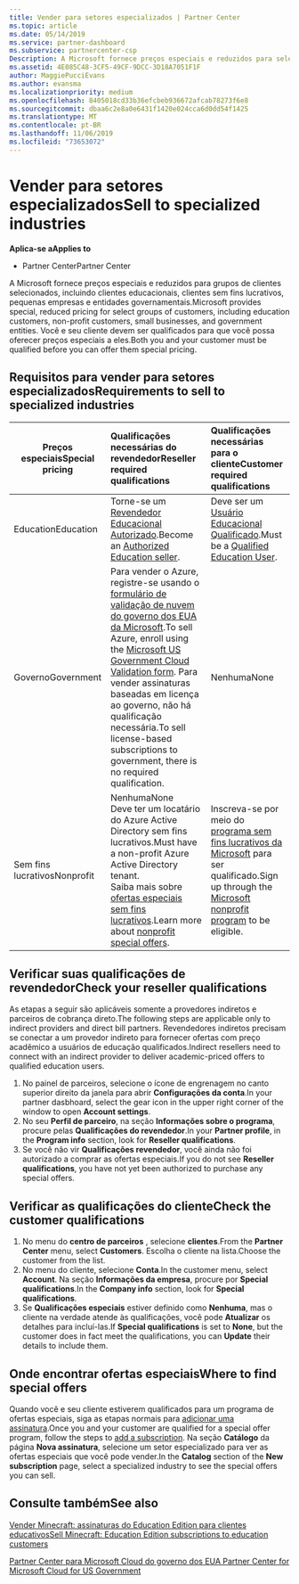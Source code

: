 ```yaml
---
title: Vender para setores especializados | Partner Center
ms.topic: article
ms.date: 05/14/2019
ms.service: partner-dashboard
ms.subservice: partnercenter-csp
Description: A Microsoft fornece preços especiais e reduzidos para selecionar grupos de clientes, incluindo clientes educativos, clientes sem fins lucrativos e usuários do governo.
ms.assetid: 4E085C48-3CF5-49CF-9DCC-3D18A7051F1F
author: MaggiePucciEvans
ms.author: evansma
ms.localizationpriority: medium
ms.openlocfilehash: 8405018cd33b36efcbeb936672afcab78273f6e8
ms.sourcegitcommit: dbaa6c2e8a0e6431f1420e024cca6d0dd54f1425
ms.translationtype: MT
ms.contentlocale: pt-BR
ms.lasthandoff: 11/06/2019
ms.locfileid: "73653072"
---
```

# <a name="sell-to-specialized-industries"></a><span data-ttu-id="3fbb0-103">Vender para setores especializados</span><span class="sxs-lookup"><span data-stu-id="3fbb0-103">Sell to specialized industries</span></span>

<span data-ttu-id="3fbb0-104">**Aplica-se a**</span><span class="sxs-lookup"><span data-stu-id="3fbb0-104">**Applies to**</span></span>

-  <span data-ttu-id="3fbb0-105">Partner Center</span><span class="sxs-lookup"><span data-stu-id="3fbb0-105">Partner Center</span></span>

<span data-ttu-id="3fbb0-106">A Microsoft fornece preços especiais e reduzidos para grupos de clientes selecionados, incluindo clientes educacionais, clientes sem fins lucrativos, pequenas empresas e entidades governamentais.</span><span class="sxs-lookup"><span data-stu-id="3fbb0-106">Microsoft provides special, reduced pricing for select groups of customers, including education customers, non-profit customers, small businesses, and government entities.</span></span> <span data-ttu-id="3fbb0-107">Você e seu cliente devem ser qualificados para que você possa oferecer preços especiais a eles.</span><span class="sxs-lookup"><span data-stu-id="3fbb0-107">Both you and your customer must be qualified before you can offer them special pricing.</span></span> 

## <a name="requirements-to-sell-to-specialized-industries"></a><span data-ttu-id="3fbb0-108">Requisitos para vender para setores especializados</span><span class="sxs-lookup"><span data-stu-id="3fbb0-108">Requirements to sell to specialized industries</span></span>

|<span data-ttu-id="3fbb0-109">**Preços especiais**</span><span class="sxs-lookup"><span data-stu-id="3fbb0-109">**Special pricing**</span></span>   |<span data-ttu-id="3fbb0-110">**Qualificações necessárias do revendedor**</span><span class="sxs-lookup"><span data-stu-id="3fbb0-110">**Reseller required qualifications**</span></span>   |<span data-ttu-id="3fbb0-111">**Qualificações necessárias para o cliente**</span><span class="sxs-lookup"><span data-stu-id="3fbb0-111">**Customer required qualifications**</span></span>   |
|----------------------------|:---------------------------------|:------------------------------------------|
|<span data-ttu-id="3fbb0-112">Education</span><span class="sxs-lookup"><span data-stu-id="3fbb0-112">Education</span></span>   |<span data-ttu-id="3fbb0-113">Torne-se um [Revendedor Educacional Autorizado](https://www.mepn.com).</span><span class="sxs-lookup"><span data-stu-id="3fbb0-113">Become an [Authorized Education seller](https://www.mepn.com).</span></span>   | <span data-ttu-id="3fbb0-114">Deve ser um [Usuário Educacional Qualificado](https://www.microsoftvolumelicensing.com/DocumentSearch.aspx?Mode=3&DocumentTypeId=7).</span><span class="sxs-lookup"><span data-stu-id="3fbb0-114">Must be a [Qualified Education User](https://www.microsoftvolumelicensing.com/DocumentSearch.aspx?Mode=3&DocumentTypeId=7).</span></span>   |
|<span data-ttu-id="3fbb0-115">Governo</span><span class="sxs-lookup"><span data-stu-id="3fbb0-115">Government</span></span>   |<span data-ttu-id="3fbb0-116">Para vender o Azure, registre-se usando o [formulário de validação de nuvem do governo dos EUA da Microsoft](https://azuregov.microsoft.com/csp).</span><span class="sxs-lookup"><span data-stu-id="3fbb0-116">To sell Azure, enroll using the [Microsoft US Government Cloud Validation form](https://azuregov.microsoft.com/csp).</span></span> <span data-ttu-id="3fbb0-117">Para vender assinaturas baseadas em licença ao governo, não há qualificação necessária.</span><span class="sxs-lookup"><span data-stu-id="3fbb0-117">To sell license-based subscriptions to government, there is no required qualification.</span></span>|   <span data-ttu-id="3fbb0-118">Nenhuma</span><span class="sxs-lookup"><span data-stu-id="3fbb0-118">None</span></span>|
|<span data-ttu-id="3fbb0-119">Sem fins lucrativos</span><span class="sxs-lookup"><span data-stu-id="3fbb0-119">Nonprofit</span></span>  |<span data-ttu-id="3fbb0-120">Nenhuma</span><span class="sxs-lookup"><span data-stu-id="3fbb0-120">None</span></span><br><span data-ttu-id="3fbb0-121">Deve ter um locatário do Azure Active Directory sem fins lucrativos.</span><span class="sxs-lookup"><span data-stu-id="3fbb0-121">Must have a non-profit Azure Active Directory tenant.</span></span><br><span data-ttu-id="3fbb0-122">Saiba mais sobre [ofertas especiais sem fins lucrativos](https://assetsprod.microsoft.com/mpn/nonprofit-skus-in-csp-faq.pdf).</span><span class="sxs-lookup"><span data-stu-id="3fbb0-122">Learn more about [nonprofit special offers](https://assetsprod.microsoft.com/mpn/nonprofit-skus-in-csp-faq.pdf).</span></span>   |<span data-ttu-id="3fbb0-123">Inscreva-se por meio do [programa sem fins lucrativos da Microsoft](https://nonprofit.microsoft.com/#/register) para ser qualificado.</span><span class="sxs-lookup"><span data-stu-id="3fbb0-123">Sign up through the [Microsoft nonprofit program](https://nonprofit.microsoft.com/#/register) to be eligible.</span></span>   |


## <a name="check-your-reseller-qualifications"></a><span data-ttu-id="3fbb0-124">Verificar suas qualificações de revendedor</span><span class="sxs-lookup"><span data-stu-id="3fbb0-124">Check your reseller qualifications</span></span>

<span data-ttu-id="3fbb0-125">As etapas a seguir são aplicáveis somente a provedores indiretos e parceiros de cobrança direto.</span><span class="sxs-lookup"><span data-stu-id="3fbb0-125">The following steps are applicable only to indirect providers and direct bill partners.</span></span> <span data-ttu-id="3fbb0-126">Revendedores indiretos precisam se conectar a um provedor indireto para fornecer ofertas com preço acadêmico a usuários de educação qualificados.</span><span class="sxs-lookup"><span data-stu-id="3fbb0-126">Indirect resellers need to connect with an indirect provider to deliver academic-priced offers to qualified education users.</span></span> 

1.  <span data-ttu-id="3fbb0-127">No painel de parceiros, selecione o ícone de engrenagem no canto superior direito da janela para abrir **Configurações da conta**.</span><span class="sxs-lookup"><span data-stu-id="3fbb0-127">In your partner dasbhoard, select the gear icon in the upper right corner of the window to open **Account settings**.</span></span>
2.  <span data-ttu-id="3fbb0-128">No seu **Perfil de parceiro**, na seção **Informações sobre o programa**, procure pelas **Qualificações do revendedor**.</span><span class="sxs-lookup"><span data-stu-id="3fbb0-128">In your **Partner profile**, in the **Program info** section, look for **Reseller qualifications**.</span></span>
3.  <span data-ttu-id="3fbb0-129">Se você não vir **Qualificações revendedor**, você ainda não foi autorizado a comprar as ofertas especiais.</span><span class="sxs-lookup"><span data-stu-id="3fbb0-129">If you do not see **Reseller qualifications**, you have not yet been authorized to purchase any special offers.</span></span>

## <a name="check-the-customer-qualifications"></a><span data-ttu-id="3fbb0-130">Verificar as qualificações do cliente</span><span class="sxs-lookup"><span data-stu-id="3fbb0-130">Check the customer qualifications</span></span>

1.  <span data-ttu-id="3fbb0-131">No menu do **centro de parceiros** , selecione **clientes**.</span><span class="sxs-lookup"><span data-stu-id="3fbb0-131">From the **Partner Center** menu, select **Customers**.</span></span> <span data-ttu-id="3fbb0-132">Escolha o cliente na lista.</span><span class="sxs-lookup"><span data-stu-id="3fbb0-132">Choose the customer from the list.</span></span>
2.  <span data-ttu-id="3fbb0-133">No menu do cliente, selecione **Conta**.</span><span class="sxs-lookup"><span data-stu-id="3fbb0-133">In the customer menu, select **Account**.</span></span> <span data-ttu-id="3fbb0-134">Na seção **Informações da empresa**, procure por **Special qualifications**.</span><span class="sxs-lookup"><span data-stu-id="3fbb0-134">In the **Company info** section, look for **Special qualifications**.</span></span>
3.  <span data-ttu-id="3fbb0-135">Se **Qualificações especiais** estiver definido como **Nenhuma**, mas o cliente na verdade atende às qualificações, você pode **Atualizar** os detalhes para incluí-las.</span><span class="sxs-lookup"><span data-stu-id="3fbb0-135">If **Special qualifications** is set to **None**, but the customer does in fact meet the qualifications, you can **Update** their details to include them.</span></span>

## <a name="where-to-find-special-offers"></a><span data-ttu-id="3fbb0-136">Onde encontrar ofertas especiais</span><span class="sxs-lookup"><span data-stu-id="3fbb0-136">Where to find special offers</span></span>

<span data-ttu-id="3fbb0-137">Quando você e seu cliente estiverem qualificados para um programa de ofertas especiais, siga as etapas normais para [adicionar uma assinatura](create-a-new-subscription.md).</span><span class="sxs-lookup"><span data-stu-id="3fbb0-137">Once you and your customer are qualified for a special offer program, follow the steps to [add a subscription](create-a-new-subscription.md).</span></span> <span data-ttu-id="3fbb0-138">Na seção **Catálogo** da página **Nova assinatura**, selecione um setor especializado para ver as ofertas especiais que você pode vender.</span><span class="sxs-lookup"><span data-stu-id="3fbb0-138">In the **Catalog** section of the **New subscription** page, select a specialized industry to see the special offers you can sell.</span></span>

## <a name="see-also"></a><span data-ttu-id="3fbb0-139">Consulte também</span><span class="sxs-lookup"><span data-stu-id="3fbb0-139">See also</span></span>

[<span data-ttu-id="3fbb0-140">Vender Minecraft: assinaturas do Education Edition para clientes educativos</span><span class="sxs-lookup"><span data-stu-id="3fbb0-140">Sell Minecraft: Education Edition subscriptions to education customers</span></span>](minecraft-subscriptions.md)

[<span data-ttu-id="3fbb0-141">Partner Center para Microsoft Cloud do governo dos EUA</span><span class="sxs-lookup"><span data-stu-id="3fbb0-141"> Partner Center for Microsoft Cloud for US Government</span></span>](partner-center-for-microsoft-us-govt-cloud.md)


 

 

 



